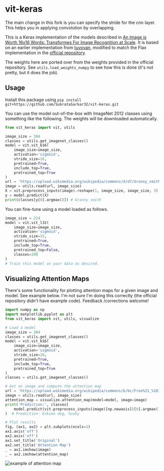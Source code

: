 # vit-keras

The main change in this fork is you can specify the stride for the cnn layer. This helps you in applying convolution by overlapping.

This is a Keras implementation of the models described in [An Image is Worth 16x16 Words:
Transformes For Image Recognition at Scale](https://arxiv.org/pdf/2010.11929.pdf). It is based on an earlier implementation from [tuvovan](https://github.com/tuvovan/Vision_Transformer_Keras), modified to match the Flax implementation in the [official repository](https://github.com/google-research/vision_transformer).

The weights here are ported over from the weights provided in the official repository. See `utils.load_weights_numpy` to see how this is done (it's not pretty, but it does the job).

## Usage
Install this package using `pip install git+https://github.com/SubrataSarkar32/vit-keras.git`

You can use the model out-of-the-box with ImageNet 2012 classes using
something like the following. The weights will be downloaded automatically.

```python
from vit_keras import vit, utils

image_size = 384
classes = utils.get_imagenet_classes()
model = vit.vit_b16(
    image_size=image_size,
    activation='sigmoid',
    stride_size=16,
    pretrained=True,
    include_top=True,
    pretrained_top=True
)
url = 'https://upload.wikimedia.org/wikipedia/commons/d/d7/Granny_smith_and_cross_section.jpg'
image = utils.read(url, image_size)
X = vit.preprocess_inputs(image).reshape(1, image_size, image_size, 3)
y = model.predict(X)
print(classes[y[0].argmax()]) # Granny smith
```

You can fine-tune using a model loaded as follows.

```python
image_size = 224
model = vit.vit_l32(
    image_size=image_size,
    activation='sigmoid',
    stride_size=32,
    pretrained=True,
    include_top=True,
    pretrained_top=False,
    classes=200
)
# Train this model on your data as desired.
```

## Visualizing Attention Maps
There's some functionality for plotting attention maps for a given image and model. See example below. I'm not sure I'm doing this correctly (the official repository didn't have example code). Feedback /corrections welcome!

```python
import numpy as np
import matplotlib.pyplot as plt
from vit_keras import vit, utils, visualize

# Load a model
image_size = 384
classes = utils.get_imagenet_classes()
model = vit.vit_b16(
    image_size=image_size,
    activation='sigmoid',
    stride_size=16,
    pretrained=True,
    include_top=True,
    pretrained_top=True
)
classes = utils.get_imagenet_classes()

# Get an image and compute the attention map
url = 'https://upload.wikimedia.org/wikipedia/commons/b/bc/Free%21_%283987584939%29.jpg'
image = utils.read(url, image_size)
attention_map = visualize.attention_map(model=model, image=image)
print('Prediction:', classes[
    model.predict(vit.preprocess_inputs(image)[np.newaxis])[0].argmax()]
)  # Prediction: Eskimo dog, husky

# Plot results
fig, (ax1, ax2) = plt.subplots(ncols=2)
ax1.axis('off')
ax2.axis('off')
ax1.set_title('Original')
ax2.set_title('Attention Map')
_ = ax1.imshow(image)
_ = ax2.imshow(attention_map)
```

![example of attention map](https://raw.githubusercontent.com/faustomorales/vit-keras/master/docs/attention_map_example.jpg)
